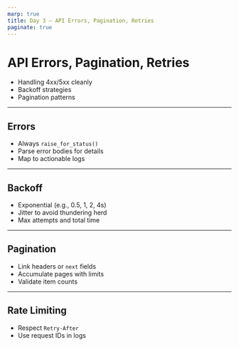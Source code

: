 ```yaml
---
marp: true
title: Day 3 — API Errors, Pagination, Retries
paginate: true
---
```


# API Errors, Pagination, Retries

- Handling 4xx/5xx cleanly
- Backoff strategies
- Pagination patterns

---

## Errors

- Always `raise_for_status()`
- Parse error bodies for details
- Map to actionable logs

---

## Backoff

- Exponential (e.g., 0.5, 1, 2, 4s)
- Jitter to avoid thundering herd
- Max attempts and total time

---

## Pagination

- Link headers or `next` fields
- Accumulate pages with limits
- Validate item counts

---

## Rate Limiting

- Respect `Retry-After`
- Use request IDs in logs


